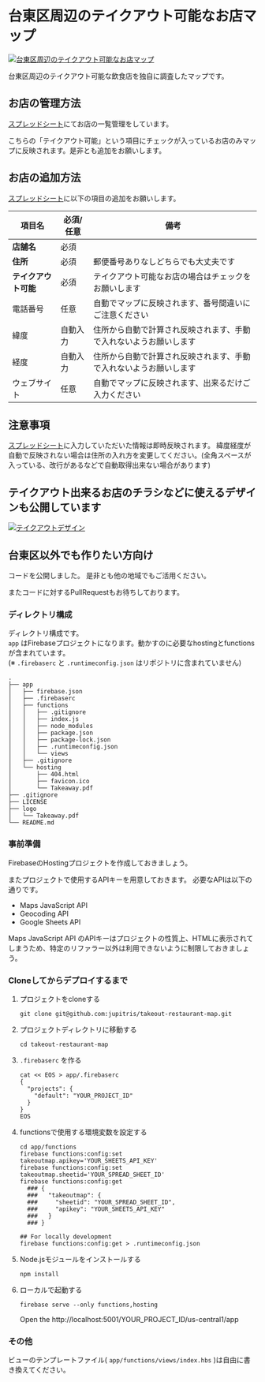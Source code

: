 # 台東区周辺のテイクアウト可能なお店マップ

[![台東区周辺のテイクアウト可能なお店マップ](https://user-images.githubusercontent.com/6129513/79033298-1c8f3d80-7be8-11ea-953d-53bb86c5010a.png)](https://takeoutmap-6fe47.web.app/)

台東区周辺のテイクアウト可能な飲食店を独自に調査したマップです。

## お店の管理方法
[スプレッドシート](https://docs.google.com/spreadsheets/d/17wEI2oBZ94odAKiXm7eeoWpkhA5jdVaZogVxhRYXxaU/edit#gid=0)にてお店の一覧管理をしています。   

こちらの「テイクアウト可能」という項目にチェックが入っているお店のみマップに反映されます。是非とも追加をお願いします。

## お店の追加方法
[スプレッドシート](https://docs.google.com/spreadsheets/d/17wEI2oBZ94odAKiXm7eeoWpkhA5jdVaZogVxhRYXxaU/edit#gid=0)に以下の項目の追加をお願いします。

| 項目名 | 必須/任意 | 備考 |
| ---- | ---- | ---- |
| **店舗名** | 必須 |  |
| **住所** | 必須 | 郵便番号ありなしどちらでも大丈夫です  |
| **テイクアウト可能** | 必須 | テイクアウト可能なお店の場合はチェックをお願いします |
| 電話番号 | 任意 | 自動でマップに反映されます、番号間違いにご注意ください |
| 緯度 | 自動入力 | 住所から自動で計算され反映されます、手動で入れないようお願いします | 
| 経度 | 自動入力 | 住所から自動で計算され反映されます、手動で入れないようお願いします | 
| ウェブサイト | 任意 | 自動でマップに反映されます、出来るだけご入力ください | 



   


## 注意事項
[スプレッドシート](https://docs.google.com/spreadsheets/d/17wEI2oBZ94odAKiXm7eeoWpkhA5jdVaZogVxhRYXxaU/edit#gid=0)に入力していただいた情報は即時反映されます。
緯度経度が自動で反映されない場合は住所の入れ方を変更してください。(全角スペースが入っている、改行があるなどで自動取得出来ない場合があります)


## テイクアウト出来るお店のチラシなどに使えるデザインも公開しています
[![テイクアウトデザイン](https://user-images.githubusercontent.com/6129513/79034692-29fdf500-7bf3-11ea-9a28-07183514f4f6.png)](https://takeoutmap-6fe47.web.app/Takeaway.pdf)


## 台東区以外でも作りたい方向け
コードを公開しました。
是非とも他の地域でもご活用ください。

またコードに対するPullRequestもお待ちしております。

### ディレクトリ構成
ディレクトリ構成です。  
`app` はFirebaseプロジェクトになります。動かすのに必要なhostingとfunctionsが含まれています。  
(※ `.firebaserc` と `.runtimeconfig.json` はリポジトリに含まれていません)  

    .
    ├── app
    │   ├── firebase.json
    │   ├── .firebaserc
    │   ├── functions
    │   │   ├── .gitignore
    │   │   ├── index.js
    │   │   ├── node_modules
    │   │   ├── package.json
    │   │   ├── package-lock.json
    │   │   ├── .runtimeconfig.json
    │   │   └── views
    │   ├── .gitignore
    │   └── hosting
    │       ├── 404.html
    │       ├── favicon.ico
    │       └── Takeaway.pdf
    ├── .gitignore
    ├── LICENSE
    ├── logo
    │   └── Takeaway.pdf
    └── README.md

### 事前準備

FirebaseのHostingプロジェクトを作成しておきましょう。

またプロジェクトで使用するAPIキーを用意しておきます。
必要なAPIは以下の通りです。

- Maps JavaScript API
- Geocoding API
- Google Sheets API

Maps JavaScript API のAPIキーはプロジェクトの性質上、HTMLに表示されてしまうため、特定のリファラー以外は利用できないように制限しておきましょう。

### Cloneしてからデプロイするまで

1. プロジェクトをcloneする  

    ```
    git clone git@github.com:jupitris/takeout-restaurant-map.git
    ```

1. プロジェクトディレクトリに移動する  

    ```
    cd takeout-restaurant-map
    ```

1. `.firebaserc` を作る  

    ```
    cat << EOS > app/.firebaserc
    {
      "projects": {
        "default": "YOUR_PROJECT_ID"
      }
    }
    EOS
    ```

1. functionsで使用する環境変数を設定する  
    
    ```
    cd app/functions
    firebase functions:config:set takeoutmap.apikey='YOUR_SHEETS_API_KEY'
    firebase functions:config:set takeoutmap.sheetid='YOUR_SPREAD_SHEET_ID'
    firebase functions:config:get
      ### {
      ###   "takeoutmap": {
      ###     "sheetid": "YOUR_SPREAD_SHEET_ID",
      ###     "apikey": "YOUR_SHEETS_API_KEY"
      ###   }
      ### }
    
    ## For locally development
    firebase functions:config:get > .runtimeconfig.json
    ```

1. Node.jsモジュールをインストールする  

    ```
    npm install
    ```

1. ローカルで起動する

    ```
    firebase serve --only functions,hosting
    ```

    Open the http://localhost:5001/YOUR_PROJECT_ID/us-central1/app

### その他

ビューのテンプレートファイル( `app/functions/views/index.hbs` )は自由に書き換えてください。
